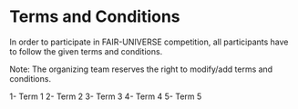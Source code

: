 # Terms and Conditions

In order to participate in FAIR-UNIVERSE competition, all participants have to follow the given terms and conditions.

Note: The organizing team reserves the right to modify/add terms and conditions.

1- Term 1
2- Term 2
3- Term 3
4- Term 4
5- Term 5